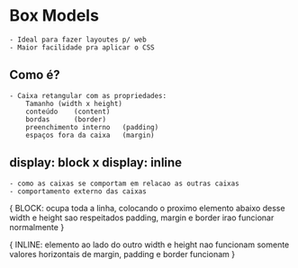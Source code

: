 # Box Models
    - Ideal para fazer layoutes p/ web
    - Maior facilidade pra aplicar o CSS

## Como é?
    - Caixa retangular com as propriedades:
        Tamanho (width x height)   
        conteúdo    (content)
        bordas      (border)
        preenchimento interno   (padding)
        espaços fora da caixa   (margin)

## display: block  x  display: inline
    - como as caixas se comportam em relacao as outras caixas
    - comportamento externo das caixas
{
    BLOCK: ocupa toda a linha, colocando o proximo elemento abaixo desse
            width e height sao respeitados
            padding, margin e border irao funcionar normalmente
}

{
    INLINE: elemento ao lado do outro
            width e height nao funcionam
            somente valores horizontais de margin, padding e border funcionam
}